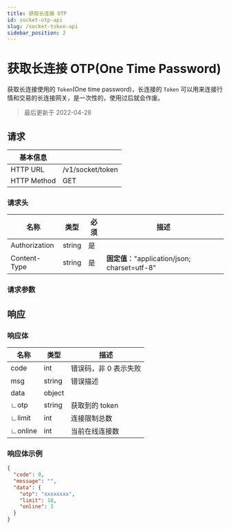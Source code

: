 ```yaml
---
title: 获取长连接 OTP
id: socket-otp-api
slug: /socket-token-api
sidebar_position: 2
---
```


# 获取长连接 OTP(One Time Password)

获取长连接使用的 `Token`(One time password)，长连接的 `Token` 可以用来连接行情和交易的长连接网关，是一次性的，使用过后就会作废。

> 最后更新于 2022-04-28

## 请求

| 基本信息    |                  |
| ----------- | ---------------- |
| HTTP URL    | /v1/socket/token |
| HTTP Method | GET              |

### 请求头

| 名称          | 类型   | 必须 | 描述                                          |
| ------------- | ------ | ---- | --------------------------------------------- |
| Authorization | string | 是   |                                               |
| Content-Type  | string | 是   | **固定值**："application/json; charset=utf-8" |

### 请求参数

## 响应

### 响应体

| 名称    | 类型   | 描述                  |
| ------- | ------ | --------------------- |
| code    | int    | 错误码，非 0 表示失败 |
| msg     | string | 错误描述              |
| data    | object |                       |
| ∟otp    | string | 获取到的 token        |
| ∟limit  | int    | 连接限制总数          |
| ∟online | int    | 当前在线连接数        |

### 响应体示例

```json
{
  "code": 0,
  "message": "",
  "data": {
    "otp": "xxxxxxxx",
    "limit": 10,
    "online": 3
  }
}
```
